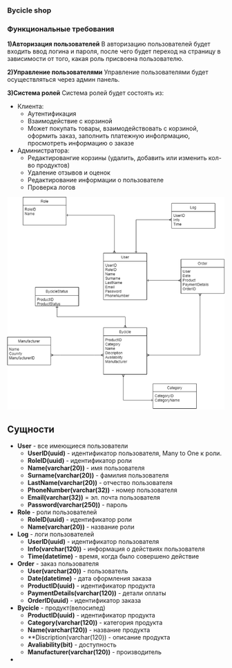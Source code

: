 ### Bycicle shop

### Функциональные требования

**1)Авторизация пользователей**
В авторизацию пользователей будет входить ввод логина и пароля, после чего будет переход на страницу в зависимости от того, какая роль присвоена пользователю.

**2)Управление пользователями**
Управление пользователями будет осуществляться через админ панель.

**3)Система ролей**
Система ролей будет состоять из:
* Клиента:
   * Аутентификация
   * Взаимодействие с корзиной
   * Может покупать товары, взаимодействовать с корзиной, оформить заказ, заполнить платежную инфолрмацию, просмотреть информацию о заказе
* Администратора:
   * Редактировангие корзины (удалить, добавить или изменить кол-во продуктов)
   * Удаление отзывов и оценок
   * Редактирование информации о пользователе
   * Проверка логов
   

![alt text](https://github.com/Yadenian/Database/blob/main/SUBD-Yanushonok.drawio.png)

## Сущности

* **User** - все имеющиеся пользователи
   * **UserID(uuid)** - идентификатор пользователя, Many to One к роли.
   * **RoleID(uuid)** - идентификатор роли
   * **Name(varchar(20))** - имя пользователя
   * **Surname(varchar(20))** - фамилия пользователя
   * **LastName(varchar(20))** - отчество пользователя
   * **PhoneNumber(varchar(32))** - номер пользователя
   * **Email(varchar(32))** = эл. почта пользователя
   * **Password(varchar(250))** - пароль
* **Role** - роли пользователей
   * **RoleID(uuid)** - идентификатор роли
   * **Name(varchar(20))** - название роли
* **Log** - логи пользователей
   * **UserID(uuid)** - идентификатор пользователя
   * **Info(varchar(120))** - информация о действиях пользователя
   * **Time(datetime)** - время, когда было совершено действие
* **Order** - заказ пользователя
   * **User(varchar(20))** - пользователь
   * **Date(datetime)** - дата оформления заказа
   * **ProductID(uuid)** - идентификатор продукта
   * **PaymentDetails(varchar(120))** - детали оплаты
   * **OrderID(uuid)** - идентификатор заказа
* **Bycicle** - продукт(велосипед)
   * **ProductID(uuid)** - идентификатор продукта
   * **Category(varchar(120))** - категория продукта
   * **Name(varchar(120))** - название продукта
   * **Discription(varchar(120)) - описание продукта
   * **Avaliability(bit)** - доступность
   * **Manufacturer(varchar(120))** - производитель
*
